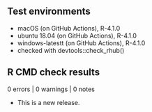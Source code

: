 ## Test environments

* macOS (on GitHub Actions), R-4.1.0
* ubuntu 18.04 (on GitHub Actions), R-4.1.0
* windows-latestt (on GitHub Actions), R-4.1.0
* checked with devtools::check_rhub()

## R CMD check results

0 errors | 0 warnings  | 0 notes 

* This is a new release.
